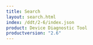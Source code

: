 ```yaml
---
title: Search
layout: search.html
index: /ddt/2-6/index.json
product: Device Diagnostic Tool
productversion: "2.6"
---
```


